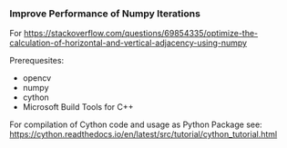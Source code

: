 ### Improve Performance of Numpy Iterations

For https://stackoverflow.com/questions/69854335/optimize-the-calculation-of-horizontal-and-vertical-adjacency-using-numpy

Prerequesites:
- opencv
- numpy
- cython
- Microsoft Build Tools for C++

For compilation of Cython code and usage as Python Package see:
https://cython.readthedocs.io/en/latest/src/tutorial/cython_tutorial.html

